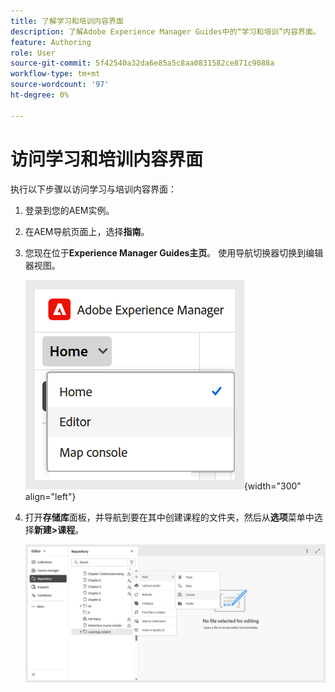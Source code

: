 ```yaml
---
title: 了解学习和培训内容界面
description: 了解Adobe Experience Manager Guides中的“学习和培训”内容界面。
feature: Authoring
role: User
source-git-commit: 5f42540a32da6e85a5c8aa0831582ce871c9088a
workflow-type: tm+mt
source-wordcount: '97'
ht-degree: 0%

---
```


# 访问学习和培训内容界面

执行以下步骤以访问学习与培训内容界面：

1. 登录到您的AEM实例。
2. 在AEM导航页面上，选择&#x200B;**指南**。
3. 您现在位于&#x200B;**Experience Manager Guides主页**。 使用导航切换器切换到编辑器视图。

   ![](assets/aem-navigation-switcher.png){width="300" align="left"}

4. 打开&#x200B;**存储库**&#x200B;面板，并导航到要在其中创建课程的文件夹，然后从&#x200B;**选项**&#x200B;菜单中选择&#x200B;**新建>课程**。

   ![](assets/create-new-course.png)








